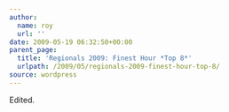 ```yaml
---
author:
  name: roy
  url: ''
date: 2009-05-19 06:32:50+00:00
parent_page:
  title: 'Regionals 2009: Finest Hour *Top 8*'
  urlpath: /2009/05/regionals-2009-finest-hour-top-8/
source: wordpress
---
```


Edited.